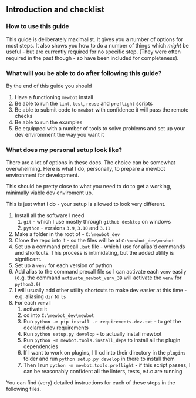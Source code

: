 <!--
SPDX-FileCopyrightText: 2023 Mewbot Developers <mewbot@quicksilver.london>

SPDX-License-Identifier: BSD-2-Clause
-->

## Introduction and checklist

### How to use this guide

This guide is deliberately maximalist.
It gives you a number of options for most steps.
It also shows you how to do a number of things which _might_ be useful - but are currently required for no specific step.
(They were often required in the past though - so have been included for completeness).

### What will you be able to do after following this guide?

By the end of this guide you should
1) Have a functioning `mewbot` install
2) Be able to run the `lint`, `test`, `reuse` and `preflight` scripts
3) Be able to submit code to `mewbot` with confidence it will pass the remote checks
4) Be able to run the examples
5) Be equipped with a number of tools to solve problems and set up your dev environment the way you want it

### What does my personal setup look like?

There are a lot of options in these docs.
The choice can be somewhat overwhelming.
Here is what I do, personally, to prepare a mewbot environment for development.

This should be pretty close to what you need to do to get a working, minimally viable dev enviroment up.

This is just what I do - your setup is allowed to look very different.

1) Install all the software I need
   1) `git` - which I use mostly through `github desktop` on windows
   2) `python` - versions `3.9`, `3.10` and `3.11`
2) Make a folder in the root of - `C:\mewbot_dev`
3) Clone the repo into it - so the files will be at `C:\mewbot_dev\mewbot`
4) Set up a command precall `.bat` file - which I use for alias'd commands and shortcuts.
        This process is intimidating, but the added utility is significant.
5) Set up a `venv` for each version of python
6) Add alias to the command precall file so I can activate each `venv` easily (e.g. the command `activate_mewbot_venv_39` will activate the `venv` for `python3.9`)
7) I will usually add other utility shortcuts to make dev easier at this time - e.g. aliasing `dir` to `ls`
8) For each `venv` I
   1) activate it
   2) cd into `C:\mewbot_dev\mewbot`
   3) Run `python -m pip install -r requirements-dev.txt` - to get the declared dev requirements
   4) Run `python setup.py develop` - to actually install mewbot
   5) Run `python -m mewbot.tools.install_deps` to install all the plugin dependencies
   6) If I want to work on plugins, I'll cd into their directory in the `plugins` folder and run `python setup.py develop` in there to install them
   7) Then I run `python -m mewbot.tools.preflight` - if this script passes, I can be reasonably confident all the linters, tests, e.t.c are running

You can find (very) detailed instructions for each of these steps in the following files.